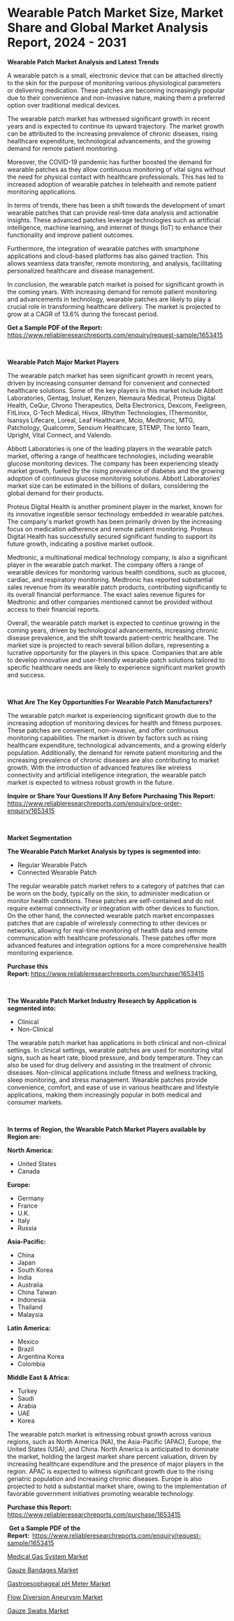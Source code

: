 <p><h1>Wearable Patch Market Size, Market Share and Global Market Analysis Report, 2024 - 2031</h1></p><p><strong>Wearable Patch Market Analysis and Latest Trends</strong></p>
<p><p>A wearable patch is a small, electronic device that can be attached directly to the skin for the purpose of monitoring various physiological parameters or delivering medication. These patches are becoming increasingly popular due to their convenience and non-invasive nature, making them a preferred option over traditional medical devices.</p><p>The wearable patch market has witnessed significant growth in recent years and is expected to continue its upward trajectory. The market growth can be attributed to the increasing prevalence of chronic diseases, rising healthcare expenditure, technological advancements, and the growing demand for remote patient monitoring.</p><p>Moreover, the COVID-19 pandemic has further boosted the demand for wearable patches as they allow continuous monitoring of vital signs without the need for physical contact with healthcare professionals. This has led to increased adoption of wearable patches in telehealth and remote patient monitoring applications.</p><p>In terms of trends, there has been a shift towards the development of smart wearable patches that can provide real-time data analysis and actionable insights. These advanced patches leverage technologies such as artificial intelligence, machine learning, and internet of things (IoT) to enhance their functionality and improve patient outcomes.</p><p>Furthermore, the integration of wearable patches with smartphone applications and cloud-based platforms has also gained traction. This allows seamless data transfer, remote monitoring, and analysis, facilitating personalized healthcare and disease management.</p><p>In conclusion, the wearable patch market is poised for significant growth in the coming years. With increasing demand for remote patient monitoring and advancements in technology, wearable patches are likely to play a crucial role in transforming healthcare delivery. The market is projected to grow at a CAGR of 13.6% during the forecast period.</p></p>
<p><strong>Get a Sample PDF of the Report:&nbsp;</strong> <a href="https://www.reliableresearchreports.com/enquiry/request-sample/1653415">https://www.reliableresearchreports.com/enquiry/request-sample/1653415</a></p>
<p>&nbsp;</p>
<p><strong>Wearable Patch Major Market Players</strong></p>
<p><p>The wearable patch market has seen significant growth in recent years, driven by increasing consumer demand for convenient and connected healthcare solutions. Some of the key players in this market include Abbott Laboratories, Gentag, Insluet, Kenzen, Nemaura Medical, Proteus Digital Health, CeQur, Chrono Therapeutics, Delta Electronics, Dexcom, Feeligreen, FitLinxx, G-Tech Medical, Hivox, IRhythm Technologies, IThermonitor, Isansys Lifecare, Loreal, Leaf Healthcare, Mcio, Medtronic, MTG, Patchology, Qualcomm, Sensium Healthcare, STEMP, The Ionto Team, Upright, Vital Connect, and Valendo.</p><p>Abbott Laboratories is one of the leading players in the wearable patch market, offering a range of healthcare technologies, including wearable glucose monitoring devices. The company has been experiencing steady market growth, fueled by the rising prevalence of diabetes and the growing adoption of continuous glucose monitoring solutions. Abbott Laboratories' market size can be estimated in the billions of dollars, considering the global demand for their products.</p><p>Proteus Digital Health is another prominent player in the market, known for its innovative ingestible sensor technology embedded in wearable patches. The company's market growth has been primarily driven by the increasing focus on medication adherence and remote patient monitoring. Proteus Digital Health has successfully secured significant funding to support its future growth, indicating a positive market outlook.</p><p>Medtronic, a multinational medical technology company, is also a significant player in the wearable patch market. The company offers a range of wearable devices for monitoring various health conditions, such as glucose, cardiac, and respiratory monitoring. Medtronic has reported substantial sales revenue from its wearable patch products, contributing significantly to its overall financial performance. The exact sales revenue figures for Medtronic and other companies mentioned cannot be provided without access to their financial reports.</p><p>Overall, the wearable patch market is expected to continue growing in the coming years, driven by technological advancements, increasing chronic disease prevalence, and the shift towards patient-centric healthcare. The market size is projected to reach several billion dollars, representing a lucrative opportunity for the players in this space. Companies that are able to develop innovative and user-friendly wearable patch solutions tailored to specific healthcare needs are likely to experience significant market growth and success.</p></p>
<p>&nbsp;</p>
<p><strong>What Are The Key Opportunities For Wearable Patch Manufacturers?</strong></p>
<p><p>The wearable patch market is experiencing significant growth due to the increasing adoption of monitoring devices for health and fitness purposes. These patches are convenient, non-invasive, and offer continuous monitoring capabilities. The market is driven by factors such as rising healthcare expenditure, technological advancements, and a growing elderly population. Additionally, the demand for remote patient monitoring and the increasing prevalence of chronic diseases are also contributing to market growth. With the introduction of advanced features like wireless connectivity and artificial intelligence integration, the wearable patch market is expected to witness robust growth in the future.</p></p>
<p><strong>Inquire or Share Your Questions If Any Before Purchasing This Report:</strong> <a href="https://www.reliableresearchreports.com/enquiry/pre-order-enquiry/1653415">https://www.reliableresearchreports.com/enquiry/pre-order-enquiry/1653415</a></p>
<p>&nbsp;</p>
<p><strong>Market Segmentation</strong></p>
<p><strong>The Wearable Patch Market Analysis by types is segmented into:</strong></p>
<p><ul><li>Regular Wearable Patch</li><li>Connected Wearable Patch</li></ul></p>
<p><p>The regular wearable patch market refers to a category of patches that can be worn on the body, typically on the skin, to administer medication or monitor health conditions. These patches are self-contained and do not require external connectivity or integration with other devices to function. On the other hand, the connected wearable patch market encompasses patches that are capable of wirelessly connecting to other devices or networks, allowing for real-time monitoring of health data and remote communication with healthcare professionals. These patches offer more advanced features and integration options for a more comprehensive health monitoring experience.</p></p>
<p><strong>Purchase this Report:&nbsp;</strong><a href="https://www.reliableresearchreports.com/purchase/1653415">https://www.reliableresearchreports.com/purchase/1653415</a></p>
<p>&nbsp;</p>
<p><strong>The Wearable Patch Market Industry Research by Application is segmented into:</strong></p>
<p><ul><li>Clinical</li><li>Non-Clinical</li></ul></p>
<p><p>The wearable patch market has applications in both clinical and non-clinical settings. In clinical settings, wearable patches are used for monitoring vital signs, such as heart rate, blood pressure, and body temperature. They can also be used for drug delivery and assisting in the treatment of chronic diseases. Non-clinical applications include fitness and wellness tracking, sleep monitoring, and stress management. Wearable patches provide convenience, comfort, and ease of use in various healthcare and lifestyle applications, making them increasingly popular in both medical and consumer markets.</p></p>
<p>&nbsp;</p>
<p><strong>In terms of Region, the Wearable Patch Market Players available by Region are:</strong></p>
<p>
    <p> <strong> North America: </strong>
        <ul>
            <li>United States</li>
            <li>Canada</li>
        </ul>
        </p> 
    <p> <strong> Europe: </strong>
        <ul>
            <li>Germany</li>
            <li>France</li>
            <li>U.K.</li>
            <li>Italy</li>
            <li>Russia</li>
        </ul>
        </p> 
    <p> <strong> Asia-Pacific: </strong>
        <ul>
            <li>China</li>
            <li>Japan</li>
            <li>South Korea</li>
            <li>India</li>
            <li>Australia</li>
            <li>China Taiwan</li>
            <li>Indonesia</li>
            <li>Thailand</li>
            <li>Malaysia</li>
        </ul>
        </p> 
    <p> <strong> Latin America: </strong>
        <ul>
            <li>Mexico</li>
            <li>Brazil</li>
            <li>Argentina Korea</li>
            <li>Colombia</li>
        </ul>
        </p> 
    <p> <strong> Middle East & Africa: </strong>
        <ul>
            <li>Turkey</li>
            <li>Saudi</li>
            <li>Arabia</li>
            <li>UAE</li>
            <li>Korea</li>
        </ul>
    </p>
    </p>
<p><p>The wearable patch market is witnessing robust growth across various regions, such as North America (NA), the Asia-Pacific (APAC), Europe, the United States (USA), and China. North America is anticipated to dominate the market, holding the largest market share percent valuation, driven by increasing healthcare expenditure and the presence of major players in the region. APAC is expected to witness significant growth due to the rising geriatric population and increasing chronic diseases. Europe is also projected to hold a substantial market share, owing to the implementation of favorable government initiatives promoting wearable technology.</p></p>
<p><strong>Purchase this Report: </strong><a href="https://www.reliableresearchreports.com/purchase/1653415">https://www.reliableresearchreports.com/purchase/1653415</a></p>
<p>&nbsp;<strong>Get a Sample PDF of the Report:&nbsp;&nbsp;</strong><a href="https://www.reliableresearchreports.com/enquiry/request-sample/1653415">https://www.reliableresearchreports.com/enquiry/request-sample/1653415</a></p>
<p><strong></strong></p>
<p><p><a href="https://medium.com/@dinafritsch/medical-gas-system-market-insight-market-trends-growth-forecasted-from-2023-to-2030-f75ff9621be4">Medical Gas System Market</a></p><p><a href="https://medium.com/@nicholasgarcia1914/gauze-bandages-market-exploring-market-share-market-trends-and-future-growth-b691d48d845c">Gauze Bandages Market</a></p><p><a href="https://medium.com/@nicholasgarcia1914/gastroesophageal-ph-meter-market-the-key-to-successful-business-strategy-forecast-till-2030-0b4c5e419257">Gastroesophageal pH Meter Market</a></p><p><a href="https://medium.com/@nicholasgarcia1914/flow-diversion-aneurysm-nbsp-market-focuses-on-market-share-size-and-projected-forecast-till-2030-ac67d07f7444">Flow Diversion Aneurysm Market</a></p><p><a href="https://medium.com/@nicholasgarcia1914/gauze-swabs-market-insight-market-trends-growth-forecasted-from-2023-to-2030-a2888f7c6dea">Gauze Swabs Market</a></p></p>